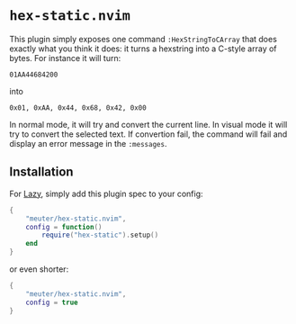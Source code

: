# `hex-static.nvim`

This plugin simply exposes one command `:HexStringToCArray` that does exactly
what you think it does: it turns a hexstring into a C-style array of bytes. For
instance it will turn:

```
01AA44684200
```

into

```
0x01, 0xAA, 0x44, 0x68, 0x42, 0x00
```

In normal mode, it will try and convert the current line. In visual mode
it will try to convert the selected text. If convertion fail, the command
will fail and display an error message in the `:messages`.

## Installation

For [Lazy](https://github.com/folke/lazy.nvim), simply add this plugin spec
to your config:

```lua
{
    "meuter/hex-static.nvim",
    config = function()
        require("hex-static").setup()
    end
}
```

or even shorter:

```lua
{
    "meuter/hex-static.nvim",
    config = true
}
```
